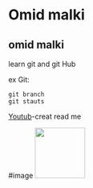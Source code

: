 # Omid malki
## omid malki

learn git and git Hub

ex Git:
```
git branch
git stauts
```

[Youtub](https://www.youtube.com/watch?v=evz1LqEomTE&list=PLXsBti0EwQ6yLQldACw0V5fIpgsyPg539&index=38)-creat read me

#image
<img src="https://github.com/OmidF-CS/project-one/assets/170525734/a409e618-d76d-412c-a9e5-645565fc94ed" width=100>
